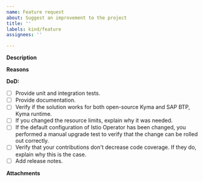 ```yaml
---
name: Feature request
about: Suggest an improvement to the project
title: ''
labels: kind/feature
assignees: ''

---
```


<!-- Thank you for your contribution. Before you submit the issue:
1. Search open and closed issues for duplicates.
2. Read the contributing guidelines.
-->

**Description**

<!-- Provide a clear and concise description of the feature. -->

**Reasons**

<!-- Explain why we should add this feature. Provide use cases to illustrate its benefits. -->

**DoD:**
- [ ] Provide unit and integration tests.
- [ ] Provide documentation.
- [ ] Verify if the solution works for both open-source Kyma and SAP BTP, Kyma runtime.
- [ ] If you changed the resource limits, explain why it was needed.
- [ ] If the default configuration of Istio Operator has been changed, you performed a manual upgrade test to verify that the change can be rolled out correctly.
- [ ] Verify that your contributions don't decrease code coverage. If they do, explain why this is the case.
- [ ] Add release notes.

**Attachments**

<!-- Attach any files, links, code samples, or screenshots that will convince us to your idea. -->
